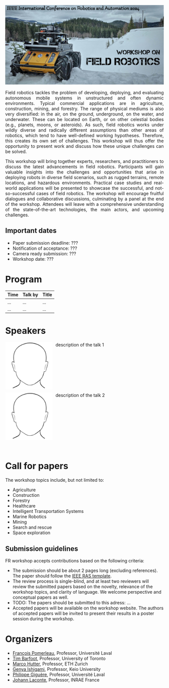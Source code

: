 ![field robot image](images/banner.jpg)
<div style="text-align: justify">
Field robotics tackles the problem of developing, deploying, and evaluating autonomous mobile systems in unstructured and often dynamic environments. Typical commercial applications are in agriculture, construction, mining, and forestry. The range of physical mediums is also very diversified: in the air, on the ground, underground, on the water, and underwater. These can be located on Earth, or on other celestial bodies (e.g., planets, moons, or asteroids). As such, field robotics works under wildly diverse and radically different assumptions than other areas of robotics, which tend to have well-defined working hypotheses. Therefore, this creates its own set of challenges. This workshop will thus offer the opportunity to present work and discuss how these unique challenges can be solved.

This workshop will bring together experts, researchers, and practitioners to discuss the latest advancements in field robotics. Participants will gain valuable insights into the challenges and opportunities that arise in deploying robots in diverse field scenarios, such as rugged terrains, remote locations, and hazardous environments. Practical case studies and real-world applications will be presented to showcase the successful, and not-so-successful cases of field robotics. The workshop will encourage fruitful dialogues and collaborative discussions, culminating by a panel at the end of the workshop. Attendees will leave with a comprehensive understanding of the state-of-the-art technologies, the main actors, and upcoming challenges. 
</div>

## Important dates

- Paper submission deadline: ???
- Notification of acceptance: ???
- Camera ready submission: ???
- Workshop date: ???

# Program   

| Time | Talk by | Title |
|------|---------|-------|
| ...  | ...     | ...   |
| ...  | ...     | ...   |

# Speakers  
<div>
    <img style="float:left;padding-right:10px;padding-bottom:10px" 
         align='middle'
         src="images/speakers/example.jpg" alt="Image" width="150" height="150" />
<span style=""> 
  description of the talk 1
</span>
</div>

<br>
<div style="clear:left;">
    <img style="float:left;padding-right:10px;padding-bottom:10px" 
         align='middle'
         src="images/speakers/example.jpg" alt="Image" width="150" height="150" />
<span style=""> 
  description of the talk 2
</span>
</div>

<div style="clear:left;">
</div>
<br>

# Call for papers

The workshop topics include, but not limited to:

- Agriculture
- Construction
- Forestry
- Healthcare
- Intelligent Transportation Systems
- Marine Robotics
- Mining
- Search and rescue
- Space exploration

## Submission guidelines

FR workshop accepts contributions based on the following criteria:

- The submission should be about 2 pages long (excluding references). The paper should follow the [IEEE RAS template](http://ras.papercept.net/conferences/support/tex.php).
- The review process is single-blind, and at least two reviewers will review the submitted papers based on the novelty, relevance of the workshop topics, and clarity of language. We welcome perspective and conceptual papers as well.
- TODO: The papers should be submitted to this adress: ...
- Accepted papers will be available on the workshop website. The authors of accepted papers will be invited to present their results in a poster session during the workshop.
  

# Organizers

- [François Pomerleau](https://norlab.ulaval.ca/people/f_pomerleau_fr/), Professor, Université Laval
- [Tim Barfoot](http://asrl.utias.utoronto.ca/~tdb/), Professor, University of Toronto
- [Marco Hutter](https://rsl.ethz.ch/the-lab/people/person-detail.MTIxOTEx.TGlzdC8yNDQxLC0xNDI1MTk1NzM1.html), Professor, ETH Zurich
- [Genya Ishigami](https://www.st.keio.ac.jp/en/tprofile/mech/ishigami.html), Professor, Keio University
- [Philippe Giguère](https://norlab.ulaval.ca/people/p_giguere_fr/), Professor, Université Laval
- [Johann Laconte](https://johannlac.github.io/), Professor, INRAE France
